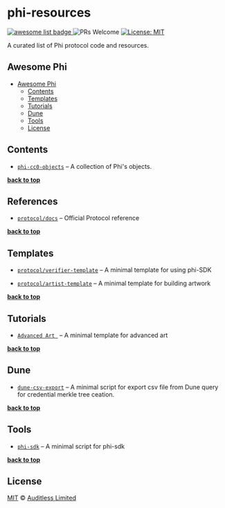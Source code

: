 # phi-resources

<a href="https://github.com/sindresorhus/awesome"> <img alt="awesome list badge" src="https://cdn.rawgit.com/sindresorhus/awesome/d7305f38d29fed78fa85652e3a63e154dd8e8829/media/badge.svg"> </a> ![PRs Welcome](https://img.shields.io/badge/PRs-welcome-green.svg) [![License: MIT](https://img.shields.io/badge/License-MIT-yellow.svg)](https://github.com/auditless/awesome-cairo/blob/main/LICENSE)

A curated list of Phi protocol code and resources.

## Awesome Phi

- [Awesome Phi](#awesome-phi-----)
  - [Contents](#contents)
  - [Templates](#templates)
  - [Tutorials](#tutorials)
  - [Dune](#dune)
  - [Tools](#tools)
  - [License](#license)

## Contents

- [`phi-cc0-objects`](https://github.com/PHI-LABS-INC/phi-objects) – A collection of Phi's objects.

**[back to top](#contents)**

## References

- [`protocol/docs`](https://github.com/) – Official Protocol reference

**[back to top](#contents)**

## Templates

- [`protocol/verifier-template`](https://github.com/PHI-LABS-INC/verifier-template) – A minimal template for using phi-SDK

- [`protocol/artist-template`](https://github.com/PHI-LABS-INC/artist-template) – A minimal template for building artwork

**[back to top](#contents)**

## Tutorials

- [`Advanced Art `](https://docs.philand.xyz/explore-phi/case-study/advanced-art-gasfire) – A minimal template for advanced art

**[back to top](#contents)**

## Dune

- [`dune-csv-export`](https://github.com/PHI-LABS-INC/dune-csv-export) – A minimal script
  for export csv file from Dune query for credential merkle tree ceation.

**[back to top](#contents)**

## Tools

- [`phi-sdk`](https://github.com/PHI-LABS-INC/sdk-exmaple) – A minimal script
  for phi-sdk

**[back to top](#contents)**

## License

[MIT](https://github.com/auditless/cairo-template/blob/main/LICENSE) © [Auditless Limited](https://www.auditless.com)
